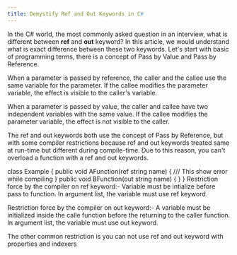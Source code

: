 ```yaml
---
title: Demystify Ref and Out Keywords in C#
---
```


In the C# world, the most commonly asked question in an interview, what is different between **ref**  and **out** keyword? In this article, we would understand what is exact difference between these two keywords. Let's start with basic of programming terms, there is a concept of Pass by Value and Pass by Reference.

When a parameter is passed by reference, the caller and the callee use the same variable for the parameter. If the callee modifies the parameter variable, the effect is visible to the caller's variable.

When a parameter is passed by value, the caller and callee have two independent variables with the same value. If the callee modifies the parameter variable, the effect is not visible to the caller.

The ref and out keywords both use the concept of Pass by Reference, but with some compiler restrictions because ref and out keywords treated same at run-time but different during compile-time. Due to this reason, you can't overload a function with a ref and out keywords.

class Example {
	public void AFunction(ref string name) {  /// This show error while compiling
	}
	public void BFunction(out string name) {
	}
}
Restriction force by the compiler on ref keyword:-
Variable must be intialize before pass to function.
In argument list, the variable must use ref keyword.

Restriction force by the compiler on out keyword:-
A variable must be initialized inside the calle function before the returning to the caller function.
In argument list, the variable must use out keyword.

The other common restriction is you can not use ref and out keyword with  properties  and indexers